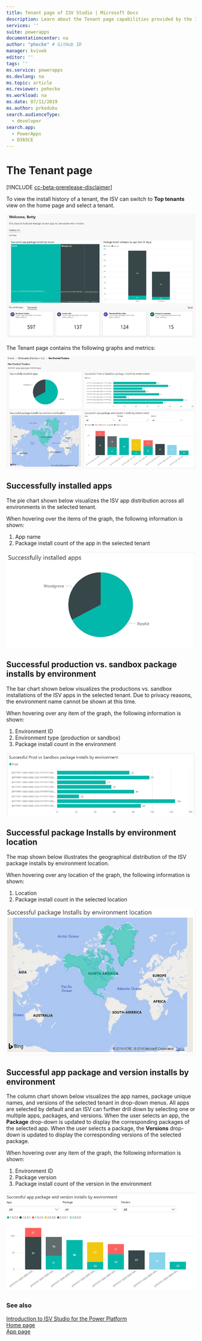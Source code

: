```yaml
---
title: Tenant page of ISV Studio | Microsoft Docs
description: Learn about the Tenant page capabilities provided by the ISV Studio portal.
services: ''
suite: powerapps
documentationcenter: na
author: "phecke" # GitHub ID
manager: kvivek
editor: ''
tags: ''
ms.service: powerapps
ms.devlang: na
ms.topic: article
ms.reviewer: pehecke
ms.workload: na
ms.date: 07/11/2019
ms.author: prkoduku
search.audienceType: 
  - developer
search.app: 
  - PowerApps
  - D365CE
---
```


# The Tenant page

[!INCLUDE [cc-beta-prerelease-disclaimer](../../includes/cc-beta-prerelease-disclaimer.md)]

To view the install history of a tenant, the ISV can switch to **Top tenants** view on the home page and select a tenant.

![Install history of a tenant](media/isv-portal-homepage-tenantpivot.png)

The Tenant page contains the following graphs and metrics:

![Tenant page](media/isv-portal-tenantpage.png)

## Successfully installed apps

The pie chart shown below visualizes the ISV app distribution across all environments in the selected tenant.

When hovering over the items of the graph, the following information is shown:

1. App name
2. Package install count of the app in the selected tenant

![Successfully installed apps](media/isv-portal-tenantpage-graph1.png)

## Successful production vs. sandbox package installs by environment

The bar chart shown below visualizes the productions vs. sandbox installations of the ISV apps in the selected tenant. Due to privacy reasons, the environment name cannot be shown at this time.

When hovering over any item of the graph, the following information is shown:

1. Environment ID
2. Environment type (production or sandbox)
3. Package install count in the environment

![Package installs by environment type](media/isv-portal-tenantpage-graph2.png)

## Successful package Installs by environment location

The map shown below illustrates the geographical distribution of the ISV package installs by environment location.

When hovering over any location of the graph, the following information is shown:

1. Location
2. Package install count in the selected location

![Package Installs by environment location](media/isv-portal-tenantpage-graph3.png)

## Successful app package and version installs by environment

The column chart shown below visualizes the app names, package unique names, and versions of the selected tenant in drop-down menus. All apps are selected by default and an ISV can further drill down by selecting one or multiple apps, packages, and versions. When the user selects an app, the **Package** drop-down is updated to display the corresponding packages of the selected app. When the user selects a package, the **Versions** drop-down is updated to display the corresponding versions of the selected package.

When hovering over any item of the graph, the following information is shown:

1. Environment ID
2. Package version
3. Package install count of the version in the environment

![Package and version installs by environment](media/isv-portal-tenantpage-graph4.png)

### See also

[Introduction to ISV Studio for the Power Platform](isv-app-management.md)  
[Home page](isv-app-management-homepage.md)  
[App page](isv-app-management-apppage.md)
